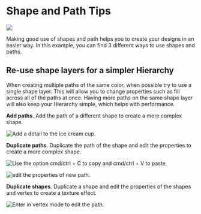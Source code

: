# Shape and Path Tips

![](https://public.rive.app/help/shapes-and-paths-01.png)

Making good use of shapes and path helps you to create your designs in an easier way. In this example, you can find 3 different ways to use shapes and paths.

## Re-use shape layers for a simpler Hierarchy

When creating multiple paths of the same color, when possible try to use a single shape layer. This will allow you to change properties such as fill across all of the paths at once. Having more paths on the same shape layer will also keep your Hierarchy simple, which helps with performance.

**Add paths**. Add the path of a different shape to create a more complex shape.

![Add a detail to the ice cream cup.](https://public.rive.app/help/shapes-and-paths-part1.gif)

**Duplicate paths**. Duplicate the path of the shape and edit the properties to create a more complex shape.

![Use the option cmd/ctrl + C to copy and cmd/ctrl + V to paste.](https://public.rive.app/help/shapes-and-paths-parte-2-1.gif)

![edit the properties of new path.](https://public.rive.app/help/shapes-and-paths-parte-2-2.gif)

**Duplicate shapes**. Duplicate a shape and edit the properties of the shapes and vertex to create a texture effect.

![Enter in vertex mode to edit the path.](https://public.rive.app/help/shapes-and-paths-parte-3.gif)

